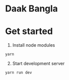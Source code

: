 # Daak Bangla

# Get started

1. Install node modules
```
yarn
```

2. Start development server
```
yarn run dev
```



